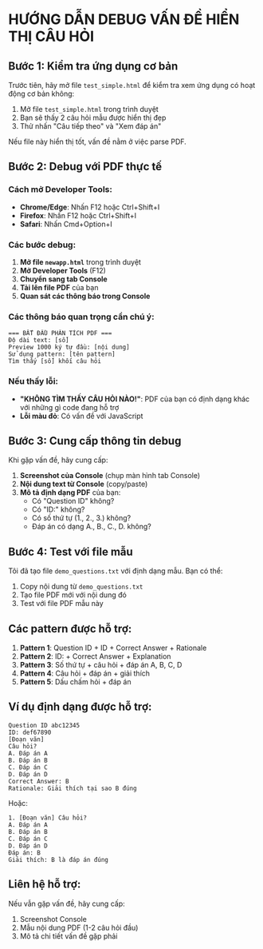 # HƯỚNG DẪN DEBUG VẤN ĐỀ HIỂN THỊ CÂU HỎI

## Bước 1: Kiểm tra ứng dụng cơ bản

Trước tiên, hãy mở file `test_simple.html` để kiểm tra xem ứng dụng có hoạt động cơ bản không:

1. Mở file `test_simple.html` trong trình duyệt
2. Bạn sẽ thấy 2 câu hỏi mẫu được hiển thị đẹp
3. Thử nhấn "Câu tiếp theo" và "Xem đáp án"

Nếu file này hiển thị tốt, vấn đề nằm ở việc parse PDF.

## Bước 2: Debug với PDF thực tế

### Cách mở Developer Tools:
- **Chrome/Edge**: Nhấn F12 hoặc Ctrl+Shift+I
- **Firefox**: Nhấn F12 hoặc Ctrl+Shift+I
- **Safari**: Nhấn Cmd+Option+I

### Các bước debug:

1. **Mở file `newapp.html`** trong trình duyệt
2. **Mở Developer Tools** (F12)
3. **Chuyển sang tab Console**
4. **Tải lên file PDF** của bạn
5. **Quan sát các thông báo trong Console**

### Các thông báo quan trọng cần chú ý:

```
=== BẮT ĐẦU PHÂN TÍCH PDF ===
Độ dài text: [số]
Preview 1000 ký tự đầu: [nội dung]
Sử dụng pattern: [tên pattern]
Tìm thấy [số] khối câu hỏi
```

### Nếu thấy lỗi:
- **"KHÔNG TÌM THẤY CÂU HỎI NÀO!"**: PDF của bạn có định dạng khác với những gì code đang hỗ trợ
- **Lỗi màu đỏ**: Có vấn đề với JavaScript

## Bước 3: Cung cấp thông tin debug

Khi gặp vấn đề, hãy cung cấp:

1. **Screenshot của Console** (chụp màn hình tab Console)
2. **Nội dung text từ Console** (copy/paste)
3. **Mô tả định dạng PDF** của bạn:
   - Có "Question ID" không?
   - Có "ID:" không?
   - Có số thứ tự (1., 2., 3.) không?
   - Đáp án có dạng A., B., C., D. không?

## Bước 4: Test với file mẫu

Tôi đã tạo file `demo_questions.txt` với định dạng mẫu. Bạn có thể:

1. Copy nội dung từ `demo_questions.txt`
2. Tạo file PDF mới với nội dung đó
3. Test với file PDF mẫu này

## Các pattern được hỗ trợ:

1. **Pattern 1**: Question ID + ID + Correct Answer + Rationale
2. **Pattern 2**: ID: + Correct Answer + Explanation  
3. **Pattern 3**: Số thứ tự + câu hỏi + đáp án A, B, C, D
4. **Pattern 4**: Câu hỏi + đáp án + giải thích
5. **Pattern 5**: Dấu chấm hỏi + đáp án

## Ví dụ định dạng được hỗ trợ:

```
Question ID abc12345
ID: def67890
[Đoạn văn]
Câu hỏi?
A. Đáp án A
B. Đáp án B  
C. Đáp án C
D. Đáp án D
Correct Answer: B
Rationale: Giải thích tại sao B đúng
```

Hoặc:

```
1. [Đoạn văn] Câu hỏi?
A. Đáp án A
B. Đáp án B
C. Đáp án C  
D. Đáp án D
Đáp án: B
Giải thích: B là đáp án đúng
```

## Liên hệ hỗ trợ:

Nếu vẫn gặp vấn đề, hãy cung cấp:
1. Screenshot Console
2. Mẫu nội dung PDF (1-2 câu hỏi đầu)
3. Mô tả chi tiết vấn đề gặp phải 